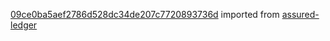 [09ce0ba5aef2786d528dc34de207c7720893736d](https://github.com/insolar/assured-ledger/commit/09ce0ba5aef2786d528dc34de207c7720893736d) imported from [assured-ledger](https://github.com/insolar/assured-ledger)
